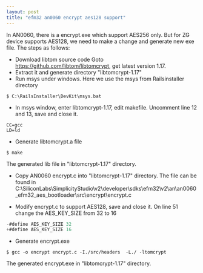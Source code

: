 ```yaml
---
layout: post
title: "efm32 an0060 encrypt aes128 support"
---
```

In AN0060, there is a encrypt.exe which support AES256 only. But for ZG device supports AES128, we need to make a change and generate new exe file.  The steps as follows:

* Download libtom source code
Goto https://github.com/libtom/libtomcrypt, get latest version 1.17.
* Extract it and generate directory "libtomcrypt-1.17"
* Run msys under windows.
Here we use the msys from Railsinstaller directory

```
$ C:\RailsInstaller\DevKit\msys.bat
```

* In msys window, enter libtomcrypt-1.17, edit makefile.
Uncomment line 12 and 13, save and close it.

```
CC=gcc
LD=ld
```

* Generate libtomcrypt.a file

```
$ make
```

The generated lib file in "libtomcrypt-1.17" directory.

* Copy AN0060 encrypt.c into "libtomcrypt-1.17" directory.
The file can be found in C:\SiliconLabs\SimplicityStudio\v2\developer\sdks\efm32\v2\an\an0060_efm32_aes_bootloader\src\encrypt\encrypt.c

* Modify encrypt.c to support AES128, save and close it.
On line 51 change the AES_KEY_SIZE from 32 to 16

```c
-#define AES_KEY_SIZE 32
+#define AES_KEY_SIZE 16
```

* Generate encrypt.exe

```
$ gcc -o encrypt encrypt.c -I./src/headers  -L./ -ltomcrypt
```

The generated encrypt.exe in "libtomcrypt-1.17" directory.
